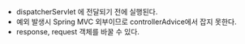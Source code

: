 
- dispatcherServlet 에 전달되기 전에 실행된다.
- 예외 발생시 Spring MVC 외부이므로 controllerAdvice에서 잡지 못한다.
- response, request 객체를 바꿀 수 있다.